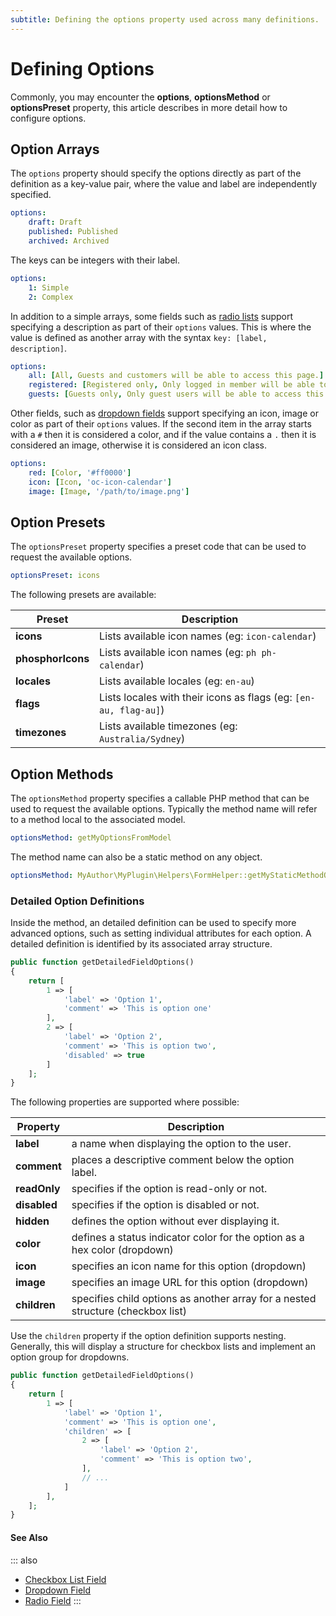 ```yaml
---
subtitle: Defining the options property used across many definitions.
---
```

# Defining Options

Commonly, you may encounter the **options**, **optionsMethod** or **optionsPreset** property, this article describes in more detail how to configure options.

## Option Arrays

The `options` property should specify the options directly as part of the definition as a key-value pair, where the value and label are independently specified.

```yaml
options:
    draft: Draft
    published: Published
    archived: Archived
```

The keys can be integers with their label.

```yaml
options:
    1: Simple
    2: Complex
```

In addition to a simple arrays, some fields such as [radio lists](./form/field-radio.md) support specifying a description as part of their `options` values. This is where the value is defined as another array with the syntax `key: [label, description]`.

```yaml
options:
    all: [All, Guests and customers will be able to access this page.]
    registered: [Registered only, Only logged in member will be able to access this page.]
    guests: [Guests only, Only guest users will be able to access this page.]
```

Other fields, such as [dropdown fields](./form/field-dropdown.md) support specifying an icon, image or color as part of their `options` values. If the second item in the array starts with a `#` then it is considered a color, and if the value contains a `.` then it is considered an image, otherwise it is considered an icon class.

```yaml
options:
    red: [Color, '#ff0000']
    icon: [Icon, 'oc-icon-calendar']
    image: [Image, '/path/to/image.png']
```

## Option Presets

The `optionsPreset` property specifies a preset code that can be used to request the available options.

```yaml
optionsPreset: icons
```

The following presets are available:

Preset | Description
------ | -----------
**icons** | Lists available icon names (eg: `icon-calendar`)
**phosphorIcons** | Lists available icon names (eg: `ph ph-calendar`)
**locales** | Lists available locales (eg: `en-au`)
**flags** | Lists locales with their icons as flags (eg: `[en-au, flag-au]`)
**timezones** | Lists available timezones (eg: `Australia/Sydney`)

## Option Methods

The `optionsMethod` property specifies a callable PHP method that can be used to request the available options. Typically the method name will refer to a method local to the associated model.

```yaml
optionsMethod: getMyOptionsFromModel
```

The method name can also be a static method on any object.

```yaml
optionsMethod: MyAuthor\MyPlugin\Helpers\FormHelper::getMyStaticMethodOptions
```

### Detailed Option Definitions

Inside the method, an detailed definition can be used to specify more advanced options, such as setting individual attributes for each option. A detailed definition is identified by its associated array structure.

```php
public function getDetailedFieldOptions()
{
    return [
        1 => [
            'label' => 'Option 1',
            'comment' => 'This is option one'
        ],
        2 => [
            'label' => 'Option 2',
            'comment' => 'This is option two',
            'disabled' => true
        ]
    ];
}
```

The following properties are supported where possible:

Property | Description
------------- | -------------
**label** | a name when displaying the option to the user.
**comment** | places a descriptive comment below the option label.
**readOnly** | specifies if the option is read-only or not.
**disabled** | specifies if the option is disabled or not.
**hidden** | defines the option without ever displaying it.
**color** | defines a status indicator color for the option as a hex color (dropdown)
**icon** | specifies an icon name for this option (dropdown)
**image** | specifies an image URL for this option (dropdown)
**children** | specifies child options as another array for a nested structure (checkbox list)

Use the `children` property if the option definition supports nesting. Generally, this will display a structure for checkbox lists and implement an option group for dropdowns.

```php
public function getDetailedFieldOptions()
{
    return [
        1 => [
            'label' => 'Option 1',
            'comment' => 'This is option one',
            'children' => [
                2 => [
                    'label' => 'Option 2',
                    'comment' => 'This is option two',
                ],
                // ...
            ]
        ],
    ];
}
```

#### See Also

::: also
* [Checkbox List Field](./form/field-checkboxlist.md)
* [Dropdown Field](./form/field-dropdown.md)
* [Radio Field](./form/field-radio.md)
:::
